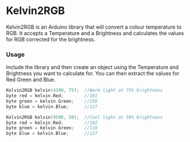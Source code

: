 # Kelvin2RGB
Kelvin2RGB is an Arduino library that will convert a colour temperature to RGB.  It accepts a Temperature and a Brightness and calculates the values for RGB corrected for the brightness.

### Usage
Include the library and then create an object using the Temperature and Brightness you want to calculate for.  You can then extract the values for Red Green and Blue.

```cpp
Kelvin2RGB kelvin(4100, 75);  //Warm light at 75% brightness
byte red = kelvin.Red;        //191
byte green = kelvin.Green;    //156
byte blue = kelvin.Blue;      //127
```

```cpp
Kelvin2RGB kelvin(9500, 50);  //Cool light at 50% brightness
byte red = kelvin.Red;        //102
byte green = kelvin.Green;    //110
byte blue = kelvin.Blue;      //127
```

